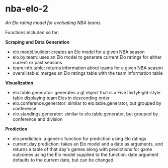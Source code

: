 # nba-elo-2
*An Elo rating model for evaluating NBA teams.*

Functions included so far: 

**Scraping and Data Generation**
- elo.model.builder: creates an Elo model for a given NBA season
- elo.by.team: uses an Elo model to generate current Elo ratings for either current or past seasons
- team.info.table: returns information about teams for a given NBA season
- overall.table: merges an Elo ratings table with the team information table

**Visualization**
- elo.table.generator: generates a gt object that is a FiveThirtyEight-style table displaying team Elos in descending order
- elo.conference.generator: similar to elo.table.generator, but grouped by conference
- elo.standings.generator: similar to elo.table.generator, but grouped by conference and division

**Prediction**
- elo.prediction: a generic function for prediction using Elo ratings
- current.day.prediction: takes an Elo model and a date as arguments, and returns a table of that day's games along with predictions for game outcomes using the Elo model supplied to the function. date argument defaults to the current date, but can be changed. 
